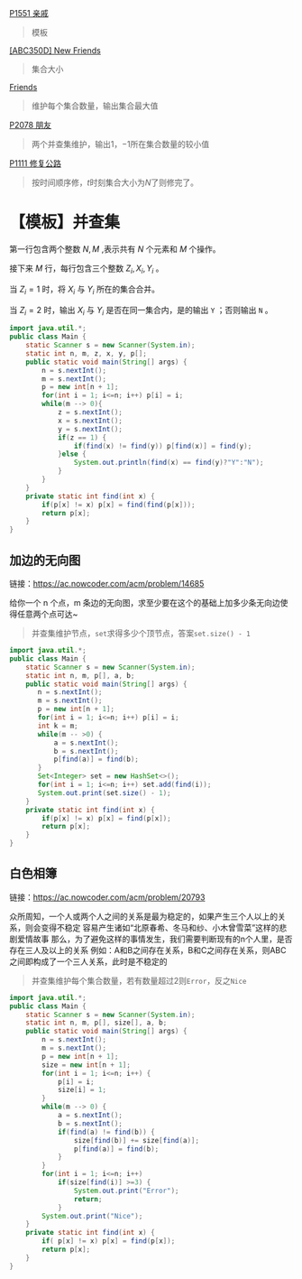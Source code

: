 



[P1551 亲戚](https://www.luogu.com.cn/problem/P1551)

> 模板

[[ABC350D] New Friends](https://www.luogu.com.cn/problem/AT_abc350_d)

> 集合大小

[Friends](https://www.luogu.com.cn/problem/UVA10608)

> 维护每个集合数量，输出集合最大值

[P2078 朋友](https://www.luogu.com.cn/problem/P2078)

> 两个并查集维护，输出$1$，$-1$所在集合数量的较小值

[P1111 修复公路](https://www.luogu.com.cn/problem/P1111)

> 按时间顺序修，$t$时刻集合大小为$N$了则修完了。

# 【模板】并查集

第一行包含两个整数 $N,M$ ,表示共有 $N$ 个元素和 $M$ 个操作。

接下来 $M$ 行，每行包含三个整数 $Z_i,X_i,Y_i$ 。

当 $Z_i=1$ 时，将 $X_i$ 与 $Y_i$ 所在的集合合并。

当 $Z_i=2$ 时，输出 $X_i$ 与 $Y_i$ 是否在同一集合内，是的输出 
 `Y` ；否则输出 `N` 。

```java
import java.util.*;
public class Main {
    static Scanner s = new Scanner(System.in);
    static int n, m, z, x, y, p[];
    public static void main(String[] args) {
    	n = s.nextInt();
    	m = s.nextInt();
    	p = new int[n + 1];
    	for(int i = 1; i<=n; i++) p[i] = i;
    	while(m --> 0){
    		z = s.nextInt();
    		x = s.nextInt();
    		y = s.nextInt();
    		if(z == 1) {
    			if(find(x) != find(y)) p[find(x)] = find(y);
    		}else {
    			System.out.println(find(x) == find(y)?"Y":"N");
    		}
    	}
    }
	private static int find(int x) {
		if(p[x] != x) p[x] = find(find(p[x]));
		return p[x];
	}	
}
```









## 加边的无向图

链接：https://ac.nowcoder.com/acm/problem/14685                

  给你一个 n 个点，m 条边的无向图，求至少要在这个的基础上加多少条无向边使得任意两个点可达~ 

> 并查集维护节点，`set`求得多少个顶节点，答案`set.size() - 1`

```java
import java.util.*;
public class Main {
    static Scanner s = new Scanner(System.in);
    static int n, m, p[], a, b;
    public static void main(String[] args) {
       n = s.nextInt();
       m = s.nextInt();
       p = new int[n + 1];
       for(int i = 1; i<=n; i++) p[i] = i;
       int k = m;
       while(m -- >0) {
    	   a = s.nextInt();
    	   b = s.nextInt();
    	   p[find(a)] = find(b);
       }
       Set<Integer> set = new HashSet<>();
       for(int i = 1; i<=n; i++) set.add(find(i));
       System.out.print(set.size() - 1);
    }
	private static int find(int x) {
		if(p[x] != x) p[x] = find(p[x]);
		return p[x];
	}
}
```

## 白色相簿

链接：https://ac.nowcoder.com/acm/problem/20793       

众所周知，一个人或两个人之间的关系是最为稳定的，如果产生三个人以上的关系，则会变得不稳定
 容易产生诸如“北原春希、冬马和纱、小木曾雪菜”这样的悲剧爱情故事
 那么，为了避免这样的事情发生，我们需要判断现有的n个人里，是否存在三人及以上的关系
 例如：A和B之间存在关系，B和C之间存在关系，则ABC之间即构成了一个三人关系，此时是不稳定的

> 并查集维护每个集合数量，若有数量超过2则`Error`，反之`Nice`

```java
import java.util.*; 
public class Main {
    static Scanner s = new Scanner(System.in);
    static int n, m, p[], size[], a, b;
    public static void main(String[] args) {
    	n = s.nextInt();
    	m = s.nextInt();
    	p = new int[n + 1];
    	size = new int[n + 1];
    	for(int i = 1; i<=n; i++) {
    		p[i] = i;
    		size[i] = 1;
    	}
    	while(m --> 0) {
    		a = s.nextInt();
    		b = s.nextInt();
    		if(find(a) != find(b)) {
    			size[find(b)] += size[find(a)];
    			p[find(a)] = find(b);
    		}
    	} 
    	for(int i = 1; i<=n; i++) 
    		if(size[find(i)] >=3) {
    			System.out.print("Error"); 
    			return;
    		}	
    	System.out.print("Nice");
    }
	private static int find(int x) {
		if( p[x] != x) p[x] = find(p[x]);
		return p[x];
	}
}
```



